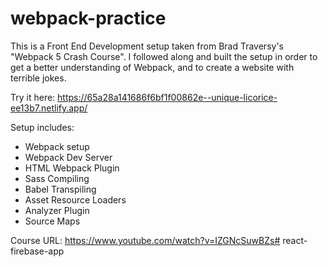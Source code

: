 # webpack-practice

This is a Front End Development setup taken from Brad Traversy's "Webpack 5 Crash Course".
I followed along and built the setup in order to get a better understanding of Webpack, and to create a website with terrible jokes.

Try it here: https://65a28a141686f6bf1f00862e--unique-licorice-ee13b7.netlify.app/

Setup includes:
- Webpack setup
- Webpack Dev Server
- HTML Webpack Plugin
- Sass Compiling
- Babel Transpiling
- Asset Resource Loaders
- Analyzer Plugin
- Source Maps

Course URL: https://www.youtube.com/watch?v=IZGNcSuwBZs# react-firebase-app
